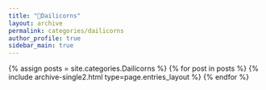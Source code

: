 ```yaml
---
title: "🍿Dailicorns"
layout: archive
permalink: categories/dailicorns
author_profile: true
sidebar_main: true
---
```


{% assign posts = site.categories.Dailicorns %}
{% for post in posts %} {% include archive-single2.html type=page.entries_layout %} {% endfor %}